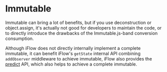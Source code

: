 # Immutable

Immutable can bring a lot of benefits, but if you use deconstruction or object.assign, it's actually not good for developers to maintain the code, or to directly introduce the drawbacks of the Immutable.js-band conversion consumption.

Although iFlow does not directly internally implement a complete immutable, it can benefit iFlow's `getState` internal API combining `addObserver` middleware to achieve immutable, iFlow also provides the [predict](/docs/api/predict.md) API, which also helps to achieve a complete immutable.